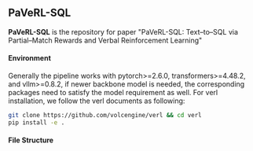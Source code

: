 ## PaVeRL-SQL

**PaVeRL-SQL** is the repository for paper "PaVeRL-SQL: Text–to–SQL via Partial–Match
Rewards and Verbal Reinforcement Learning"

#### Environment
Generally the pipeline works with pytorch>=2.6.0, transformers>=4.48.2, and vllm>=0.8.2, if newer backbone model is needed, the corresponding packages need to satisfy the model requirement as well. For verl installation, we follow the verl documents as following:
```bash
git clone https://github.com/volcengine/verl && cd verl
pip install -e .
```
#### File Structure
